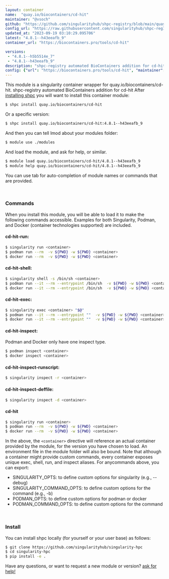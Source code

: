 ```yaml
---
layout: container
name:  "quay.io/biocontainers/cd-hit"
maintainer: "@vsoch"
github: "https://github.com/singularityhub/shpc-registry/blob/main/quay.io/biocontainers/cd-hit/container.yaml"
config_url: "https://raw.githubusercontent.com/singularityhub/shpc-registry/main/quay.io/biocontainers/cd-hit/container.yaml"
updated_at: "2023-09-19 03:10:29.095706"
latest: "4.8.1--h43eeafb_9"
container_url: "https://biocontainers.pro/tools/cd-hit"

versions:
 - "4.8.1--h5b5514e_7"
 - "4.8.1--h43eeafb_9"
description: "shpc-registry automated BioContainers addition for cd-hit"
config: {"url": "https://biocontainers.pro/tools/cd-hit", "maintainer": "@vsoch", "description": "shpc-registry automated BioContainers addition for cd-hit", "latest": {"4.8.1--h43eeafb_9": "sha256:50934f1cd2927a45684d92cbb1102ee507775e582d303ba226cd20beaa957436"}, "tags": {"4.8.1--h5b5514e_7": "sha256:b4144c315bbf544f28179913091a025bf2f2a15161d9cb383d06c36168ece5d3", "4.8.1--h43eeafb_9": "sha256:50934f1cd2927a45684d92cbb1102ee507775e582d303ba226cd20beaa957436"}, "docker": "quay.io/biocontainers/cd-hit"}
---
```


This module is a singularity container wrapper for quay.io/biocontainers/cd-hit.
shpc-registry automated BioContainers addition for cd-hit
After [installing shpc](#install) you will want to install this container module:


```bash
$ shpc install quay.io/biocontainers/cd-hit
```

Or a specific version:

```bash
$ shpc install quay.io/biocontainers/cd-hit:4.8.1--h43eeafb_9
```

And then you can tell lmod about your modules folder:

```bash
$ module use ./modules
```

And load the module, and ask for help, or similar.

```bash
$ module load quay.io/biocontainers/cd-hit/4.8.1--h43eeafb_9
$ module help quay.io/biocontainers/cd-hit/4.8.1--h43eeafb_9
```

You can use tab for auto-completion of module names or commands that are provided.

<br>

### Commands

When you install this module, you will be able to load it to make the following commands accessible.
Examples for both Singularity, Podman, and Docker (container technologies supported) are included.

#### cd-hit-run:

```bash
$ singularity run <container>
$ podman run --rm  -v ${PWD} -w ${PWD} <container>
$ docker run --rm  -v ${PWD} -w ${PWD} <container>
```

#### cd-hit-shell:

```bash
$ singularity shell -s /bin/sh <container>
$ podman run --it --rm --entrypoint /bin/sh  -v ${PWD} -w ${PWD} <container>
$ docker run --it --rm --entrypoint /bin/sh  -v ${PWD} -w ${PWD} <container>
```

#### cd-hit-exec:

```bash
$ singularity exec <container> "$@"
$ podman run --it --rm --entrypoint ""  -v ${PWD} -w ${PWD} <container> "$@"
$ docker run --it --rm --entrypoint ""  -v ${PWD} -w ${PWD} <container> "$@"
```

#### cd-hit-inspect:

Podman and Docker only have one inspect type.

```bash
$ podman inspect <container>
$ docker inspect <container>
```

#### cd-hit-inspect-runscript:

```bash
$ singularity inspect -r <container>
```

#### cd-hit-inspect-deffile:

```bash
$ singularity inspect -d <container>
```



#### cd-hit

```bash
$ singularity run <container>
$ podman run --rm  -v ${PWD} -w ${PWD} <container>
$ docker run --rm  -v ${PWD} -w ${PWD} <container>
```


In the above, the `<container>` directive will reference an actual container provided
by the module, for the version you have chosen to load. An environment file in the
module folder will also be bound. Note that although a container
might provide custom commands, every container exposes unique exec, shell, run, and
inspect aliases. For anycommands above, you can export:

 - SINGULARITY_OPTS: to define custom options for singularity (e.g., --debug)
 - SINGULARITY_COMMAND_OPTS: to define custom options for the command (e.g., -b)
 - PODMAN_OPTS: to define custom options for podman or docker
 - PODMAN_COMMAND_OPTS: to define custom options for the command

<br>

### Install

You can install shpc locally (for yourself or your user base) as follows:

```bash
$ git clone https://github.com/singularityhub/singularity-hpc
$ cd singularity-hpc
$ pip install -e .
```

Have any questions, or want to request a new module or version? [ask for help!](https://github.com/singularityhub/singularity-hpc/issues)